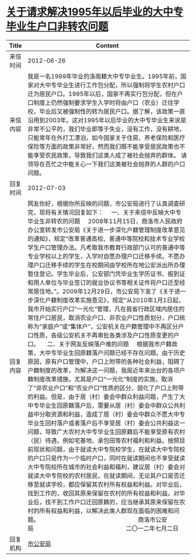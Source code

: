 # [关于请求解决1995年以后毕业的大中专毕业生户口非转农问题](http://www.shangluo.gov.cn/zmhd/ldxxxx.jsp?urltype=leadermail.LeaderMailContentUrl&wbtreeid=1112&leadermailid=1266)

| Title |                                                                                                                                                                                                                                                                                                                                                                                                                                                                                                                                                                                     Content                                                                                                                                                                                                                                                                                                                                                                                                                                                                                                                                                                                      |
|:-----:|----------------------------------------------------------------------------------------------------------------------------------------------------------------------------------------------------------------------------------------------------------------------------------------------------------------------------------------------------------------------------------------------------------------------------------------------------------------------------------------------------------------------------------------------------------------------------------------------------------------------------------------------------------------------------------------------------------------------------------------------------------------------------------------------------------------------------------------------------------------------------------------------------------------------------------------------------------------------------------------------------------------------------------------------------------------------------------------------------------------------------------------------------------------------------------|
| 来信时间  | 2012-06-26                                                                                                                                                                                                                                                                                                                                                                                                                                                                                                                                                                                                                                                                                                                                                                                                                                                                                                                                                                                                                                                                                                                                                                       |
| 来信内容  | 我是一名1999年毕业的洛南籍大中专毕业生。1995年前，国家对大中专毕业生进行工作包分配，所以强制将学生农村户口迁为居民户口。1995年以后，国家不再实行包分配，但在户口制度上仍然强制要求学生入学时将由户口（农业）迁往学校，毕业后又被强制性的转为居民户口。据了解，该政策一直沿用到2003年。这对1995年以后毕业的大中专毕业生来说是非常不公平的，我们毕业即等于失业，没有工作，没有耕地，只能常年在外打工漂泊，如今国家关于住房、养老保险和医疗保险等方面的政策非常好，然而我们既不能享受居民政策也不能享受农民政策，导致我们这类人成了被社会抛弃的群体。 请领导在百忙之中能关心一下我们这类被社会抛弃的人群的户口问题。                                                                                                                                                                                                                                                                                                                                                                                                                                                                                                                                                                                                                                                                                                                                                                                                                                                              |
| 回复时间  | 2012-07-03                                                                                                                                                                                                                                                                                                                                                                                                                                                                                                                                                                                                                                                                                                                                                                                                                                                                                                                                                                                                                                                                                                                                                                       |
| 回复内容  | 网友你好，根据你所反映的问题，市公安局进行了认真调查研究，现将有关情况回复如下：     一、关于来信中反映大中专毕业生非转农的问题     2008年11月15日，商洛市人民政府办公室转发市公安局《关于进一步深化户籍管理制度改革意见的通知》，规定“改革普通高校、普通中等院校和技术专业学校学生户口管理办法。凡考取我市教育行政部门认可的普通中等专业学校以上的学生，入学时自愿办理户口迁移手续。不愿办理户口迁移手续的学生在校期间由学校所在地公安派出所办理暂住登记。学生毕业后，公安部门凭毕业生学历证书、报到证和用人单位与毕业签订的就业协议书等相关证件将户口迁至经常居住地。”。2009年12月29日，市公安局下发了《关于进一步深化户籍制度改革实施意见》，规定“从2010年1月1日起，我市开始实行户口“一元化”管理，凡在我省行政区域内居住的常住户口居民，取消农业户口、非农业户口性质划分，户口统称为“家庭户”或“集体户”，公安机关在户籍管理中不再区分户口性质，各级公安机关不再审批各类涉及户口性质变更的户口。     二、关于网友反映落户难的问题     根据我市户籍政策，大中专毕业生回原籍落户问题已经不存在问题。由于历史原因，原有户口管理中，户口上附带的各种社会利益，阻碍了户籍制度的改革，为解决这一问题，我局近年来出台的各项户籍制度改革措施，尤其是户口“一元化”制度的实施，取消了“非农业户口”和“农业户口”性质的区分，弱化了户口上附带的利益。但是，由于居（村）委会中群众利益问题，产生了大中专毕业生回原籍落户后，需要从居（村）委会中群众公共利益中分取资源和利益，造成了居（村）委会中群众不愿大中专毕业生回村落户或者落户后不享受居（村）委会公共利益这一问题，导致广大农村大中专毕业生回原籍后不能享受原有农村（民）待遇，例如宅基地、承包田等农村福利和利益。按照目前现状和问题，由于就读大中专院校学生，在就读大中专院校的户口只是作为一个临时户口，同时在就读期间也不享受就读大中专院校所在城市的社会利益和福利，建议居（村）委会对就读大中专院校的农村居民，在就读期间，无论其户口是否迁移至就读学校，都应保留其农村所有权益和利益。对毕业后，找到工作的，收回其原来保留在农村的所有权益和利益。对毕业后，找不到工作户口迁回原籍的，应当继承其原来保留在农村的所有权益和利益，以解决此类人群现在面临的困难和问题。                                                               商洛市公安局                                                           二〇一二年七月二日 |
| 回复机构  | [市公安局](../../category/agencies/市公安局.md)                                                                                                                                                                                                                                                                                                                                                                                                                                                                                                                                                                                                                                                                                                                                                                                                                                                                                                                                                                                                                                                                                                                                          |